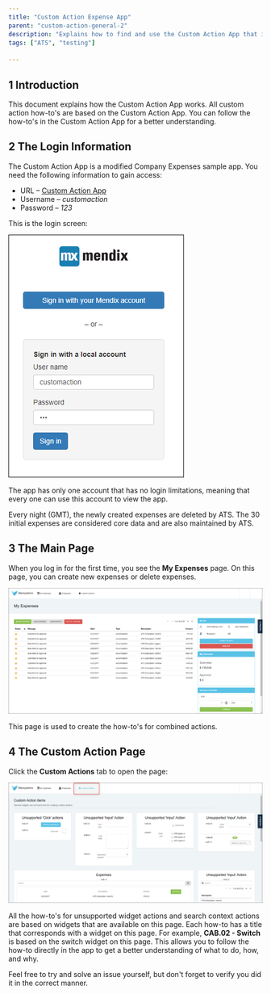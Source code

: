 ```yaml
---
title: "Custom Action Expense App"
parent: "custom-action-general-2"
description: "Explains how to find and use the Custom Action App that is used in the how-to's."
tags: ["ATS", "testing"]

---
```


## 1 Introduction

This document explains how the Custom Action App works. All custom action how-to's are based on the Custom Action App. You can follow the how-to's in the Custom Action App for a better understanding.

## 2 The Login Information

The Custom Action App is a modified Company Expenses sample app. You need the following information to gain access:

* URL – [Custom Action App](https://customactionapp.mxapps.io)
* Username – *customaction*
* Password – *123*

This is the login screen:

![](attachments/custom-action-general-2/custom-action-expense-app-2/company-expenses-login-screen.png)

The app has only one account that has no login limitations, meaning that every one can use this account to view the app.

Every night (GMT), the newly created expenses are deleted by ATS. The 30 initial expenses are considered core data and are also maintained by ATS.

## 3 The Main Page

When you log in for the first time, you see the **My Expenses** page. On this page, you can create new expenses or delete expenses.

![](attachments/custom-action-general-2/custom-action-expense-app-2/company-expenses-my-expenses.png)

This page is used to create the how-to's for combined actions.

## 4 The Custom Action Page

Click the **Custom Actions** tab to open the page:

![](attachments/custom-action-general-2/custom-action-expense-app-2/company-expenses-custom-action-page.png)

All the how-to's for unsupported widget actions and search context actions are based on widgets that are available on this page. Each how-to has a title that corresponds with a widget on this page. For example, **CAB.02 - Switch** is based on the switch widget on this page. This allows you to follow the how-to directly in the app to get a better understanding of what to do, how, and why.

Feel free to try and solve an issue yourself, but don't forget to verify you did it in the correct manner.
